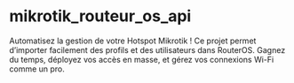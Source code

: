 # mikrotik_routeur_os_api
Automatisez la gestion de votre Hotspot Mikrotik ! Ce projet permet d’importer facilement des profils et des utilisateurs dans RouterOS. Gagnez du temps, déployez vos accès en masse, et gérez vos connexions Wi-Fi comme un pro.
